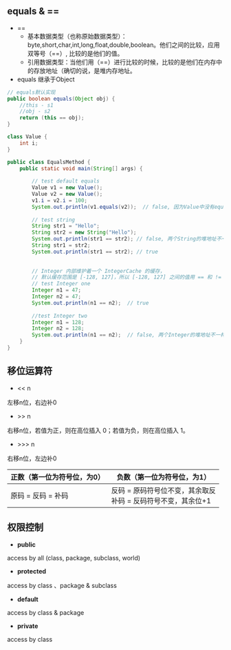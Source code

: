## equals & ==

+ == 
  + 基本数据类型（也称原始数据类型）：byte,short,char,int,long,float,double,boolean。他们之间的比较，应用双等号（==）, 比较的是他们的值。
  + 引用数据类型：当他们用（==）进行比较的时候，比较的是他们在内存中的存放地址（确切的说，是堆内存地址。
+ equals 继承于Object

````java
// equals默认实现
public boolean equals(Object obj) {
    //this - s1
    //obj - s2
    return (this == obj);
}
````

````java
class Value {
    int i;
}

public class EqualsMethod {
    public static void main(String[] args) {
        
        // test default equals
        Value v1 = new Value();
        Value v2 = new Value();
        v1.i = v2.i = 100;
        System.out.println(v1.equals(v2));  // false, 因为Value中没有equals的实现
        
        // test string
        String str1 = "Hello";
        String str2 = new String("Hello");
        System.out.println(str1 == str2); // false, 两个String的堆地址不一样
        String str1 = str2;
        System.out.println(str1 == str2); // true
        
        
        // Integer 内部维护着一个 IntegerCache 的缓存，
        // 默认缓存范围是 [-128, 127]，所以 [-128, 127] 之间的值用 == 和 != 比较也能能到正确的结		  // 果，但是不推荐用关系运算符比较。
        // test Integer one
        Integer n1 = 47;
        Integer n2 = 47;
        System.out.println(n1 == n2);  // true
        
        //test Integer two
        Integer n1 = 128;
        Integer n2 = 128;
        System.out.println(n1 == n2);  // false, 两个Integer的堆地址不一样
    }
}

````

## 移位运算符

+ << n

左移n位，右边补0

+ \>> n

右移n位，若值为正，则在高位插入 0；若值为负，则在高位插入 1。

+ \>\>> n

右移n位，左边补0

| 正数（第一位为符号位，为0） | 负数（第一位为符号位，为1）                                  |
| --------------------------- | ------------------------------------------------------------ |
| 原码 = 反码 = 补码          | 反码 = 原码符号位不变，其余取反<br />补码 = 反码符号不变，其余位+1 |

## 权限控制

+ **public**

access by all (class, package, subclass, world)

+ **protected**

access by class 、package & subclass

+ **default**

access by class & package

+ **private**

access by class

